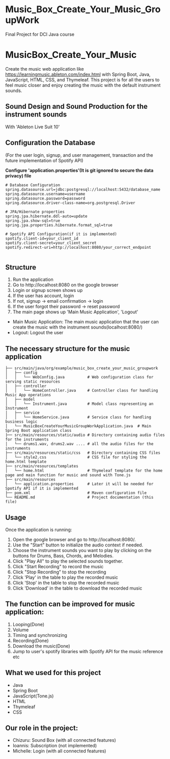 # Music_Box_Create_Your_Music_GroupWork
Final Project for DCI Java course 


# MusicBox_Create_Your_Music

Create the music web application like https://learningmusic.ableton.com/index.html with Spring Boot, Java, JavaScript, HTML, CSS, and Thymeleaf.
This project is for all the users to feel music closer and enjoy creating the music with the default instrument sounds.

## Sound Design and Sound Production for the instrument sounds

With 'Ableton Live Suit 10'

## Configuration the Database
(For the user login, signup, and user management, transaction and the future implementation of Spotify API)

**Configure 'application.properties'(It is git ignored to secure the data privacy) file**

```
# Database Configuration
spring.datasource.url=jdbc:postgresql://localhost:5432/database_name
spring.datasource.username=username
spring.datasource.password=password
spring.datasource.driver-class-name=org.postgresql.Driver

# JPA/Hibernate properties
spring.jpa.hibernate.ddl-auto=update
spring.jpa.show-sql=true
spring.jpa.properties.hibernate.format_sql=true

# Spotify API Configuration(if it is implemented)
spotify.client-id=your_client_id
spotify.client-secret=your_client_secret
spotify.redirect-uri=http://localhost:8080/your_correct_endpoint


```

## Structure

1. Run the application
2. Go to http://localhost:8080 on the google browser
3. Login or signup screen shows up
4. If the user has account, login
5. If not, signup -> email confirmation -> login
6. If the user forgot their password -> reset password
7. The main page shows up 'Main Music Application', 'Logout'

- Main Music Application: The main music application that the user can create the music with the instrument sounds(localhost:8080/)
- Logout: Logout the user


## The necessary structure for the music application

```
├── src/main/java/org/example/music_box_create_your_music_groupwork
│   ├── config
│   │   └── WebConfig.java          # Web configuration class for serving static resources
│   ├── controller
│   │   └── HomeController.java     # Controller class for handling Music App operations
│   ├── model
│   │   └── Instrument.java         # Model class representing an Instrument
│   ├── service
│   │   └── HomeService.java        # Service class for handling business logic
│   └── MusicBoxCreateYourMusicGroupWorkApplication.java  # Main Spring Boot application class
├── src/main/resources/static/audio # Directory containing audio files for the instruments
│   └── drums1.wav, drums2.wav .... # all the audio files for the instruments
├── src/main/resources/static/css   # Directory containing CSS files
│   └── style2.css                  # CSS file for styling the home.html template
├── src/main/resources/templates
│   └── home.html                   # Thymeleaf template for the home page and main function for music and sound with Tone.js
├── src/main/resources
│   └── application.properties      # Later it will be needed for Spotify API if it is implemented
├── pom.xml                         # Maven configuration file
└── README.md                       # Project documentation (this file)

```



## Usage
Once the application is running:

1. Open the google browser and go to http://localhost:8080/.
2. Use the "Start" button to initialize the audio context if needed.
3. Choose the instrument sounds you want to play by clicking on the buttons for Drums, Bass, Chords, and Melodies.
4. Click "Play All" to play the selected sounds together.
5. Click "Start Recording" to record the music
6. Click "Stop Recording" to stop the recording
7. Click 'Play' in the table to play the recorded music
8. Click 'Stop' in the table to stop the recorded music
9. Click 'Download' in the table to download the recorded music


## The function can be improved for music application: 
1. Looping(Done)
2. Volume
3. Timing and synchronizing
4. Recording(Done)
5. Download the music(Done)
6. Jump to user's spotify libraries with Spotify API for the music reference 
etc

## What we used for this project
- Java
- Spring Boot
- JavaScript(Tone.js)
- HTML
- Thymeleaf
- CSS


## Our role in the project:
- Chizuru: Sound Box (with all connected features)
- Ioannis: Subscription (not implemented)
- Michelle: Login (with all connected features)


